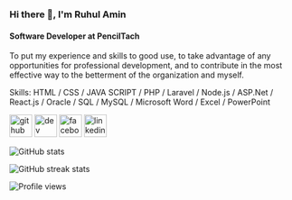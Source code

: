 
### Hi there 👋, I'm Ruhul Amin
#### Software Developer at PencilTach


To put my experience and skills to good use, to take advantage of any opportunities for professional development, and to contribute in the most effective way to the betterment of the organization and myself.

Skills: HTML / CSS / JAVA SCRIPT / PHP / Laravel / Node.js / ASP.Net / React.js / Oracle / SQL / MySQL / Microsoft Word / Excel / PowerPoint 


[<img src='https://cdn.jsdelivr.net/npm/simple-icons@3.0.1/icons/github.svg' alt='github' height='40'>](https://github.com/ruhulamin63)  [<img src='https://cdn.jsdelivr.net/npm/simple-icons@3.0.1/icons/dev-dot-to.svg' alt='dev' height='40'>](https://dev.to/ruhulamin63)  [<img src='https://cdn.jsdelivr.net/npm/simple-icons@3.0.1/icons/facebook.svg' alt='facebook' height='40'>](https://www.facebook.com/insan.moon.7)  [<img src='https://cdn.jsdelivr.net/npm/simple-icons@3.0.1/icons/linkedin.svg' alt='linkedin' height='40'>](https://www.linkedin.com/in/ruhul-amin-0a24aa156/)  

![GitHub stats](https://github-readme-stats.vercel.app/api?username=ruhulamin63&show_icons=true&count_private=true)  

<!-- ![GitHub metrics](https://metrics.lecoq.io/ruhulamin63)   -->

![GitHub streak stats](https://github-readme-streak-stats.herokuapp.com/?user=ruhulamin63)  

![Profile views](https://gpvc.arturio.dev/ruhulamin63)  

